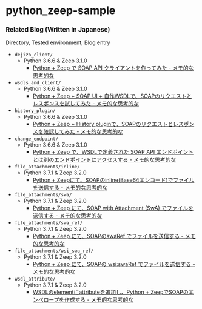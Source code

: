 # python_zeep-sample

### Related Blog (Written in Japanese)

Directory, Tested environment, Blog entry

- `dejizo_client/`
  - Python 3.6.6 & Zeep 3.1.0
    - [Python + Zeep で SOAP API クライアントを作ってみた - メモ的な思考的な](http://thinkami.hatenablog.com/entry/2018/11/02/230458)
- `wsdls_and_client/`
  - Python 3.6.6 & Zeep 3.1.0
    - [Python + Zeep + SOAP UI + 自作WSDLで、SOAPのリクエストとレスポンスを試してみた - メモ的な思考的な](http://thinkami.hatenablog.com/entry/2018/11/04/180148)
- `history_plugin/`
  - Python 3.6.6 & Zeep 3.1.0
    - [Python + Zeep + History pluginで、SOAPのリクエストとレスポンスを確認してみた - メモ的な思考的な](http://thinkami.hatenablog.com/entry/2018/11/05/061408)
- `change_endpoint/`
  - Python 3.6.6 & Zeep 3.1.0
    - [Python + Zeep で、WSDLで定義された SOAP API エンドポイントとは別のエンドポイントにアクセスする - メモ的な思考的な](http://thinkami.hatenablog.com/entry/2018/12/01/213610)
- `file_attachments/inline/`
  - Python 3.7.1 & Zeep 3.2.0
    - [Python + Zeepにて、SOAPのinline(Base64エンコード)でファイルを送信する - メモ的な思考的な](http://thinkami.hatenablog.com/entry/2019/01/02/073810)
- `file_attachments/swa/`
  - Python 3.7.1 & Zeep 3.2.0
    - [Python + Zeep にて、SOAP with Attachment (SwA) でファイルを送信する - メモ的な思考的な](http://thinkami.hatenablog.com/entry/2019/01/03/101215)
- `file_attachments/swa_ref/`
  - Python 3.7.1 & Zeep 3.2.0
    - [Python + Zeep にて、SOAPのswaRef でファイルを送信する - メモ的な思考的な](http://thinkami.hatenablog.com/entry/2019/01/05/121607)
- `file_attachments/wsi_swa_ref/`
  - Python 3.7.1 & Zeep 3.2.0
    - [Python + Zeep にて、SOAPの wsi:swaRef でファイルを送信する - メモ的な思考的な](http://thinkami.hatenablog.com/entry/2019/01/06/232024)
- `wsdl_attribute/`
  - Python 3.7.1 & Zeep 3.2.0
    - [WSDLのelementにattributeを追加し、Python + ZeepでSOAPのエンベロープを作成する - メモ的な思考的な](http://thinkami.hatenablog.com/entry/2019/01/04/212657)